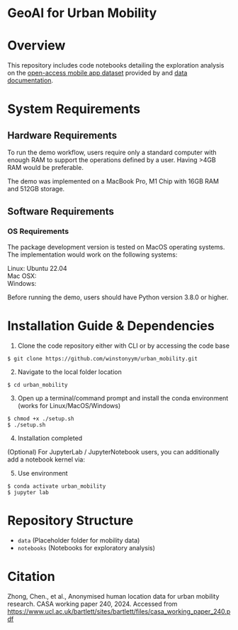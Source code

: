 # GeoAI for Urban Mobility

# Overview

This repository includes code notebooks detailing the exploration analysis on the [open-access mobile app dataset](https://zenodo.org/records/13327082) provided by and [data documentation](https://www.ucl.ac.uk/bartlett/sites/bartlett/files/casa_working_paper_240.pdf).


# System Requirements

## Hardware Requirements

To run the demo workflow, users require only a standard computer with enough RAM to support the operations defined by a user. Having >4GB RAM would be preferable. 

The demo was implemented on a MacBook Pro, M1 Chip with 16GB RAM and 512GB storage.

## Software Requirements

### OS Requirements

The package development version is tested on MacOS operating systems. The implementation would work on the following systems:

Linux: Ubuntu 22.04  
Mac OSX:  
Windows:  

Before running the demo, users should have Python version 3.8.0 or higher.

# Installation Guide & Dependencies

1. Clone the code repository either with CLI or by accessing the code base

```
$ git clone https://github.com/winstonyym/urban_mobility.git
```

2. Navigate to the local folder location
```
$ cd urban_mobility
```

3. Open up a terminal/command prompt and install the conda environment (works for Linux/MacOS/Windows)

```
$ chmod +x ./setup.sh
$ ./setup.sh
```

4. Installation completed

(Optional) For JupyterLab / JupyterNotebook users, you can additionally add a notebook kernel via:

5. Use environment

```
$ conda activate urban_mobility
$ jupyter lab
```

# Repository Structure
- `data` (Placeholder folder for mobility data)
- `notebooks` (Notebooks for exploratory analysis)



# Citation

Zhong, Chen., et al., Anonymised human location data for urban mobility research. CASA working paper 240, 2024. Accessed from https://www.ucl.ac.uk/bartlett/sites/bartlett/files/casa_working_paper_240.pdf

